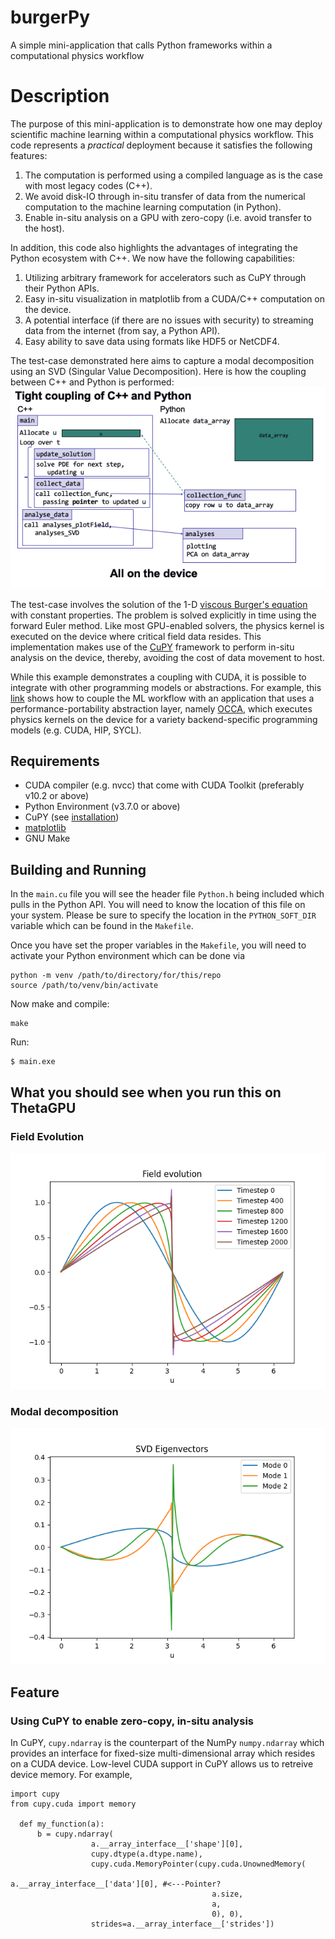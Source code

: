 # burgerPy
A simple mini-application that calls Python frameworks within a computational physics workflow

# Description

The purpose of this mini-application is to demonstrate how one may deploy scientific machine learning within a computational physics workflow. This code represents a *practical* deployment because it satisfies the following features:
1. The computation is performed using a compiled language as is the case with most legacy codes (C++).
2. We avoid disk-IO through in-situ transfer of data from the numerical computation to the machine learning computation (in Python).
3. Enable in-situ analysis on a GPU with zero-copy (i.e. avoid transfer to the host). 

In addition, this code also highlights the advantages of integrating the Python ecosystem with C++. We now have the following capabilities:
1. Utilizing arbitrary framework for accelerators such as CuPY through their Python APIs.
2. Easy in-situ visualization in matplotlib from a CUDA/C++ computation on the device.
3. A potential interface (if there are no issues with security) to streaming data from the internet (from say, a Python API).
4. Easy ability to save data using formats like HDF5 or NetCDF4.

The test-case demonstrated here aims to capture a modal decomposition using an SVD (Singular Value Decomposition). Here is how the coupling between C++ and Python is performed:
![Coupling](CouplingDiagram.png)

The test-case involves the solution of the 1-D [viscous Burger's equation](https://en.wikipedia.org/wiki/Burgers%27_equation) with constant properties. The problem is solved explicitly in time using the forward Euler method.  Like most GPU-enabled solvers, the physics kernel is executed on the device where critical field data resides. This implementation makes use of the [CuPY](https://cupy.dev/) framework to perform in-situ analysis on the device, thereby, avoiding the cost of data movement to host. 

While this example demonstrates a coupling with CUDA, it is possible to integrate with other programming models or abstractions.  For example, this [link](https://github.com/argonne-lcf/sdl_workshop/tree/master/couplingSimulationML/ML_PythonC%2B%2B_Embedding/ThetaGPU_OCCA) shows how to couple the ML workflow with an application that uses a performance-portability abstraction layer, namely [OCCA](https://github.com/libocca/occa), which executes physics kernels on the device for a variety backend-specific programming models (e.g. CUDA, HIP, SYCL).

## Requirements

- CUDA compiler (e.g. nvcc) that come with CUDA Toolkit (preferably v10.2 or above)
- Python Environment (v3.7.0 or above)
- CuPY (see [installation](https://docs.cupy.dev/en/stable/install.html))
- [matplotlib](https://matplotlib.org/)
- GNU Make

## Building and Running

In the `main.cu` file you will see the header file `Python.h` being included which pulls in the Python API.  You will need to know the location of this file on your system.  Please be sure to specify the location in the `PYTHON_SOFT_DIR` variable which can be found in the `Makefile`.

Once you have set the proper variables in the `Makefile`, you will need to activate your Python environment which can be done via 

```
python -m venv /path/to/directory/for/this/repo
source /path/to/venv/bin/activate
``` 

Now make and compile:

```
make
```

Run:

```
$ main.exe
```

## What you should see when you run this on ThetaGPU

### Field Evolution
![Fields](output/Field_evolution.png "Fields")

### Modal decomposition
![Modes](output/SVD_Eigenvectors.png "Modes")

## Feature

### Using CuPY to enable zero-copy, in-situ analysis
In CuPY, `cupy.ndarray` is the counterpart of the NumPy `numpy.ndarray` which provides an interface for fixed-size multi-dimensional array which resides on a CUDA device.  Low-level CUDA support in CuPY allows us to retreive device memory. For example,

```
import cupy
from cupy.cuda import memory

  def my_function(a):
      b = cupy.ndarray(
                  a.__array_interface__['shape'][0],
                  cupy.dtype(a.dtype.name),
                  cupy.cuda.MemoryPointer(cupy.cuda.UnownedMemory(
                                             a.__array_interface__['data'][0], #<---Pointer?
                                             a.size,
                                             a,
                                             0), 0),
                  strides=a.__array_interface__['strides'])

``` 
